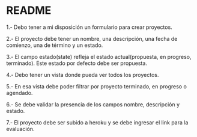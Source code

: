 # README

1.- Debo tener a mi disposición un formulario para crear proyectos.

2.- El proyecto debe tener un nombre, una descripción, una fecha de comienzo, una de
término y un estado.

3.- El campo estado(state) refleja el estado actual(propuesta, en progreso, terminado).
Este estado por defecto debe ser propuesta.

4.- Debo tener un vista donde pueda ver todos los proyectos.

5.- En esa vista debe poder filtrar por proyecto terminado, en progreso o agendado. 

6.- Se debe validar la presencia de los campos nombre, descripción y estado. 

7.- El proyecto debe ser subido a heroku y se debe ingresar el link para la evaluación. 